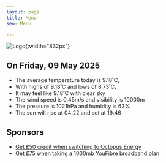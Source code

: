 ```yaml
---
layout: page
title: Menu
seo: Menu

---
```


![Logo](/images/logo.jpg){:width="832px"}

<!-- weather_marker starts -->
## On Friday, 09 May 2025

- The average temperature today is 9.18˚C,
- With highs of 9.18˚C and lows of 8.73˚C,
- It may feel like 9.18˚C with clear sky
- The wind speed is 0.45m/s and visibility is 10000m
- The pressure is 1021hPa and humidity is 63%
- The sun will rise at 04:22 and set at 19:46

<!-- weather_marker ends -->

## Sponsors

- [Get £50 credit when switching to Octopus Energy](https://bit.ly/3oD1nnS)
- [Get £75 when taking a 1000mb YouFibre broadband plan](https://aklam.io/91zWhU?)
